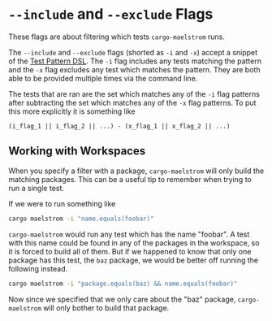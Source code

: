 # `--include` and `--exclude` Flags

These flags are about filtering which tests `cargo-maelstrom` runs.

The `--include` and `--exclude` flags (shorted as `-i` and `-x`) accept a
snippet of the [Test Pattern DSL](./test_pattern_dsl.md). The `-i` flag includes
any tests matching the pattern and the `-x` flag excludes any test which matches
the pattern. They are both able to be provided multiple times via the command
line.

The tests that are ran are the set which matches any of the `-i` flag patterns
after subtracting the set which matches any of the `-x` flag patterns. To put
this more explicitly it is something like
```maelstrom-test-pattern
(i_flag_1 || i_flag_2 || ...) - (x_flag_1 || x_flag_2 || ...)
```

## Working with Workspaces
When you specify a filter with a package, `cargo-maelstrom` will only build the
matching packages. This can be a useful tip to remember when trying to run a
single test.

If we were to run something like
```bash
cargo maelstrom -i "name.equals(foobar)"
```

`cargo-maelstrom` would run any test which has the name "foobar". A test with
this name could be found in any of the packages in the workspace, so it is
forced to build all of them. But if we happened to know that only one package has
this test, the `baz` package, we would be better off running the following
instead.

```bash
cargo maelstrom -i "package.equals(baz) && name.equals(foobar)"
```

Now since we specified that we only care about the "baz" package,
`cargo-maelstrom` will only bother to build that package.
